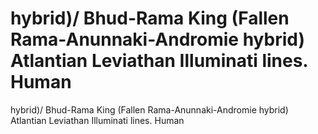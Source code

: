 # hybrid)/ Bhud-Rama King (Fallen Rama-Anunnaki-Andromie hybrid) Atlantian Leviathan Illuminati lines. Human

hybrid)/ Bhud-Rama King (Fallen Rama-Anunnaki-Andromie hybrid) Atlantian Leviathan Illuminati lines. Human
